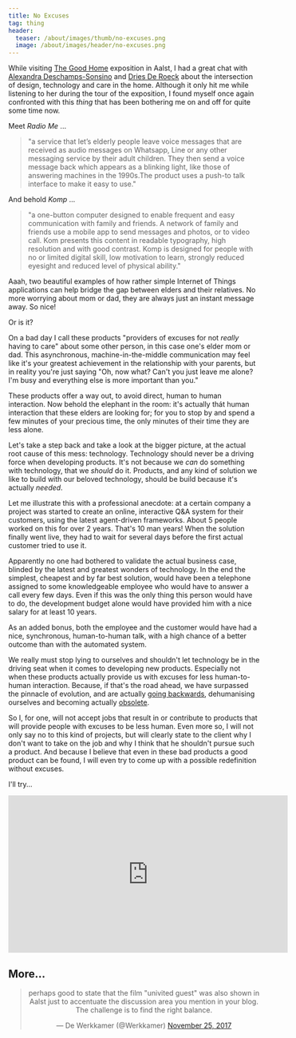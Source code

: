 ```yaml
---
title: No Excuses
tag: thing
header:
  teaser: /about/images/thumb/no-excuses.png
  image: /about/images/header/no-excuses.png
---
```


While visiting [The Good Home](http://thegoodhome.org/visit-us/aalst/) exposition in Aalst, I had a great chat with [Alexandra Deschamps-Sonsino](http://www.designswarm.com/) and [Dries De Roeck](https://twitter.com/driesderoeck) about the intersection of design, technology and care in the home. Although it only hit me while listening to her during the tour of the exposition, I found myself once again confronted with this _thing_ that has been bothering me on and off for quite some time now.

Meet _Radio Me_ ...

> "a service that let’s elderly people leave voice messages that are received as audio messages on Whatsapp, Line or any other messaging service by their adult children. They then send a voice message back which appears as a blinking light, like those of answering machines in the 1990s.The product uses a push-to talk interface to make it easy to use."

And behold _Komp_ ...

> "a one-button computer designed to enable frequent and easy communication with family and friends.  A network of family and friends use a mobile app to send messages and photos, or to video call. Kom presents this content in readable typography, high resolution and with good contrast. Komp is designed for people with no or limited digital skill, low motivation to learn, strongly reduced eyesight and reduced level of physical ability."

Aaah, two beautiful examples of how rather simple Internet of Things applications can help bridge the gap between elders and their relatives. No more worrying about  mom or dad, they are always just an instant message away. So nice!

Or is it?

On a bad day I call these products "providers of excuses for not _really_ having to care" about some other person, in this case one's elder mom or dad. This asynchronous, machine-in-the-middle communication may feel like it's your greatest achievement in the relationship with your parents, but in reality you're just saying "Oh, now what? Can't you just leave me alone? I'm busy and everything else is more important than you."

These products offer a way out, to avoid direct, human to human interaction. Now behold the elephant in the room: it's actually thát human interaction that these elders are looking for; for you to stop by and spend a few minutes of your precious time, the only minutes of their time they are less alone.

Let's take a step back and take a look at the bigger picture, at the actual root cause of this mess: technology. Technology should never be a driving force when developing products. It's not because we _can_ do something with technology, that we _should_ do it. Products, and any kind of solution we like to build with our beloved technology, should be build because it's actually _needed_.

Let me illustrate this with a professional anecdote: at a certain company a project was started to create an online, interactive Q&A system for their customers, using the latest agent-driven frameworks. About 5 people worked on this for over 2 years. That's 10 man years! When the solution finally went live, they had to wait for several days before the first actual customer tried to use it.

Apparently no one had bothered to validate the actual business case, blinded by the latest and greatest wonders of technology. In the end the simplest, cheapest and by far best solution, would have been a telephone assigned to some knowledgeable employee who would have to answer a call every few days. Even if this was the only thing this person would have to do, the development budget alone would have provided him with a nice salary for at least 10 years.

As an added bonus, both the employee and the customer would have had a nice, synchronous, human-to-human talk, with a high chance of a better outcome than with the automated system.

We really must stop lying to ourselves and shouldn't let technology be in the driving seat when it comes to developing new products. Especially not when these products actually provide us with excuses for less human-to-human interaction. Because, if that's the road ahead, we have surpassed the pinnacle of evolution, and are actually [going backwards](https://www.youtube.com/watch?v=60-MoSGqhhg), dehumanising ourselves and becoming actually [obsolete](https://www.youtube.com/watch?v=h1BQPV-iCkU).

So I, for one, will not accept jobs that result in or contribute to products that will provide people with excuses to be less human. Even more so, I will not only say no to this kind of projects, but will clearly state to the client why I don't want to take on the job and why I think that he shouldn't pursue such a product. And because I believe that even in these bad products a good product can be found, I will even try to come up with a possible redefinition without excuses.

I'll try...

<iframe width="560" height="315" src="https://player.vimeo.com/video/128873380" frameborder="0" allowfullscreen></iframe>

## More...

<center>
  <blockquote class="twitter-tweet" data-lang="en">
    <p lang="en" dir="ltr">
      perhaps good to state that the film &quot;univited guest&quot; was also shown in Aalst just to accentuate the discussion area you mention in your blog. The challenge is to find the right balance.
    </p>
    &mdash; De Werkkamer (@Werkkamer) <a href="https://twitter.com/Werkkamer/status/934324760804253696?ref_src=twsrc%5Etfw">November 25, 2017</a>
  </blockquote>
</center>
<script async src="https://platform.twitter.com/widgets.js" charset="utf-8"></script> 
